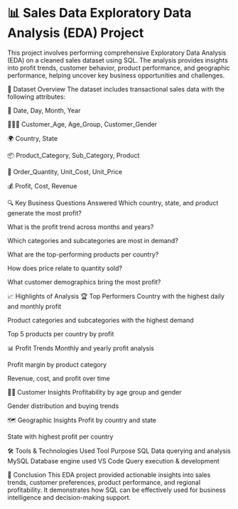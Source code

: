 # 📊 Sales Data Exploratory Data Analysis (EDA) Project
This project involves performing comprehensive Exploratory Data Analysis (EDA) on a cleaned sales dataset using SQL. The analysis provides insights into profit trends, customer behavior, product performance, and geographic performance, helping uncover key business opportunities and challenges.

📂 Dataset Overview
The dataset includes transactional sales data with the following attributes:

📅 Date, Day, Month, Year

🧑‍🤝‍🧑 Customer_Age, Age_Group, Customer_Gender

🌍 Country, State

📦 Product_Category, Sub_Category, Product

🔢 Order_Quantity, Unit_Cost, Unit_Price

💰 Profit, Cost, Revenue

🔍 Key Business Questions Answered
Which country, state, and product generate the most profit?

What is the profit trend across months and years?

Which categories and subcategories are most in demand?

What are the top-performing products per country?

How does price relate to quantity sold?

What customer demographics bring the most profit?

📈 Highlights of Analysis
🏆 Top Performers
Country with the highest daily and monthly profit

Product categories and subcategories with the highest demand

Top 5 products per country by profit

📊 Profit Trends
Monthly and yearly profit analysis

Profit margin by product category

Revenue, cost, and profit over time

🧍‍♂️ Customer Insights
Profitability by age group and gender

Gender distribution and buying trends

🗺️ Geographic Insights
Profit by country and state

State with highest profit per country

🛠️ Tools & Technologies Used
Tool	        Purpose
SQL    	      Data querying and analysis
MySQL        	Database engine used
VS Code      	Query execution & development

📌 Conclusion
This EDA project provided actionable insights into sales trends, customer preferences, product performance, 
and regional profitability. It demonstrates how SQL can be effectively used for business intelligence and decision-making support.
